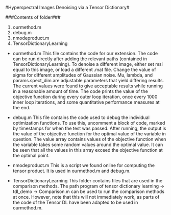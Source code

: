 #Hyperspectral Images Denoising via a Tensor Dictionary#


###Contents of folder###
1. ourmethod.m
2. debug.m
3. nmodeproduct.m
4. TensorDictionaryLearning

* ourmethod.m
This file contains the code for our extension. The code can be run directly after adding the relevant paths (contained in TensorDictionaryLearning). 
To denoise a different image, either set msi equal to this image, or load a different .mat file. 
Change the value of sigma for different amplitudes of Gaussian noise. 
Mu, lambda, and params.spect_dim are adjustable parameters that yield differing results. The current values were found to give acceptable results while running in a reasonable amount of time. 
The code prints the value of the objective function during every outer loop iteration, once every 1000 inner loop iterations, and some quantitative performance measures at the end. 

* debug.m
This file contains the code used to debug the individual optimization functions. To use this, uncomment a block of code, marked by timestamps for when the test was passed. After running, the output is the value of the objective function for the optimal value of the variable in question. The value array contains values of the objective function when the variable takes some random values around the optimal value. It can be seen that all the values in this array exceed the objective function at the optimal point.

* nmodeproduct.m
This is a script we found online for computing the tensor product. It is used in ourmethod.m and debug.m.

* TensorDictionaryLearning
This folder contains files that are used in the comparison methods. The path program of tensor dictionary learning -> tdl_demo -> Comparison.m can be used to run the comparison methods at once. However, note that this will not immediately work, as parts of the code of the Tensor DL have been adapted to be used in ourmethod.m.
